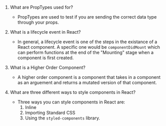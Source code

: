 1.  What are PropTypes used for?
    - PropTypes are used to test if you are sending the correct data type through your props. 

1.  What is a lifecycle event in React?
    - In general, a lifecycle event is one of the steps in the existance of a React component. A specific one would be `componentDidMount` which can perform functions at the end of the "Mounting" stage when a component is first created.

1.  What is a Higher Order Component?
    - A higher order component is a component that takes in a component as an arguement and returns a mutated version of that component.


1.  What are three different ways to style components in React?
    - Three ways you can style components in React are:
      1. Inline
      2. Importing Standard CSS
      3. Using the `styled-components` library.
  